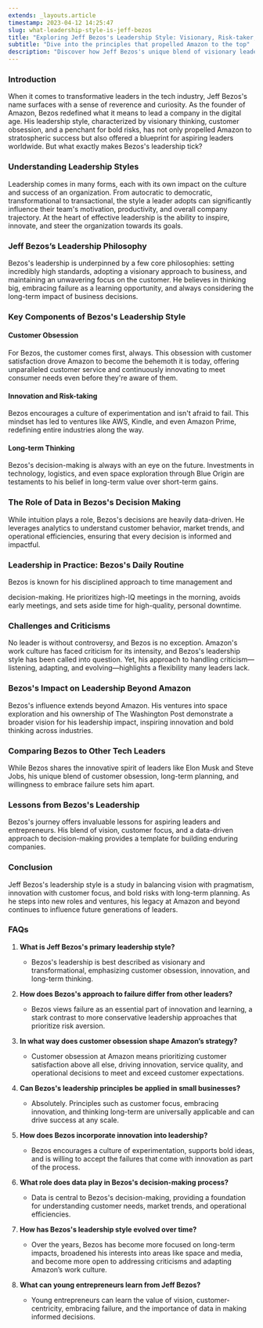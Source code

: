```yaml
---
extends: _layouts.article
timestamp: 2023-04-12 14:25:47
slug: what-leadership-style-is-jeff-bezos
title: "Exploring Jeff Bezos's Leadership Style: Visionary, Risk-taker, Customer-obsessed"
subtitle: "Dive into the principles that propelled Amazon to the top"
description: "Discover how Jeff Bezos's unique blend of visionary leadership, customer obsession, and willingness to embrace failure has shaped Amazon's success and offers lessons for leaders of all levels."
---
```

### Introduction

When it comes to transformative leaders in the tech industry, Jeff Bezos's name surfaces with a sense of reverence and curiosity. As the founder of Amazon, Bezos redefined what it means to lead a company in the digital age. His leadership style, characterized by visionary thinking, customer obsession, and a penchant for bold risks, has not only propelled Amazon to stratospheric success but also offered a blueprint for aspiring leaders worldwide. But what exactly makes Bezos's leadership tick?

### Understanding Leadership Styles

Leadership comes in many forms, each with its own impact on the culture and success of an organization. From autocratic to democratic, transformational to transactional, the style a leader adopts can significantly influence their team's motivation, productivity, and overall company trajectory. At the heart of effective leadership is the ability to inspire, innovate, and steer the organization towards its goals.

### Jeff Bezos’s Leadership Philosophy

Bezos's leadership is underpinned by a few core philosophies: setting incredibly high standards, adopting a visionary approach to business, and maintaining an unwavering focus on the customer. He believes in thinking big, embracing failure as a learning opportunity, and always considering the long-term impact of business decisions.

### Key Components of Bezos's Leadership Style

#### Customer Obsession

For Bezos, the customer comes first, always. This obsession with customer satisfaction drove Amazon to become the behemoth it is today, offering unparalleled customer service and continuously innovating to meet consumer needs even before they're aware of them.

#### Innovation and Risk-taking

Bezos encourages a culture of experimentation and isn't afraid to fail. This mindset has led to ventures like AWS, Kindle, and even Amazon Prime, redefining entire industries along the way.

#### Long-term Thinking

Bezos's decision-making is always with an eye on the future. Investments in technology, logistics, and even space exploration through Blue Origin are testaments to his belief in long-term value over short-term gains.

### The Role of Data in Bezos's Decision Making

While intuition plays a role, Bezos's decisions are heavily data-driven. He leverages analytics to understand customer behavior, market trends, and operational efficiencies, ensuring that every decision is informed and impactful.

### Leadership in Practice: Bezos's Daily Routine

Bezos is known for his disciplined approach to time management and

 decision-making. He prioritizes high-IQ meetings in the morning, avoids early meetings, and sets aside time for high-quality, personal downtime.

### Challenges and Criticisms

No leader is without controversy, and Bezos is no exception. Amazon's work culture has faced criticism for its intensity, and Bezos's leadership style has been called into question. Yet, his approach to handling criticism—listening, adapting, and evolving—highlights a flexibility many leaders lack.

### Bezos's Impact on Leadership Beyond Amazon

Bezos's influence extends beyond Amazon. His ventures into space exploration and his ownership of The Washington Post demonstrate a broader vision for his leadership impact, inspiring innovation and bold thinking across industries.

### Comparing Bezos to Other Tech Leaders

While Bezos shares the innovative spirit of leaders like Elon Musk and Steve Jobs, his unique blend of customer obsession, long-term planning, and willingness to embrace failure sets him apart.

### Lessons from Bezos's Leadership

Bezos's journey offers invaluable lessons for aspiring leaders and entrepreneurs. His blend of vision, customer focus, and a data-driven approach to decision-making provides a template for building enduring companies.

### Conclusion

Jeff Bezos's leadership style is a study in balancing vision with pragmatism, innovation with customer focus, and bold risks with long-term planning. As he steps into new roles and ventures, his legacy at Amazon and beyond continues to influence future generations of leaders.

### FAQs

1. **What is Jeff Bezos's primary leadership style?**
   - Bezos's leadership is best described as visionary and transformational, emphasizing customer obsession, innovation, and long-term thinking.

2. **How does Bezos's approach to failure differ from other leaders?**
   - Bezos views failure as an essential part of innovation and learning, a stark contrast to more conservative leadership approaches that prioritize risk aversion.

3. **In what way does customer obsession shape Amazon’s strategy?**
   - Customer obsession at Amazon means prioritizing customer satisfaction above all else, driving innovation, service quality, and operational decisions to meet and exceed customer expectations.

4. **Can Bezos's leadership principles be applied in small businesses?**
   - Absolutely. Principles such as customer focus, embracing innovation, and thinking long-term are universally applicable and can drive success at any scale.

5. **How does Bezos incorporate innovation into leadership?**
   - Bezos encourages a culture of experimentation, supports bold ideas, and is willing to accept the failures that come with innovation as part of the process.

6. **What role does data play in Bezos's decision-making process?**
   - Data is central to Bezos's decision-making, providing a foundation for understanding customer needs, market trends, and operational efficiencies.

7. **How has Bezos's leadership style evolved over time?**
   - Over the years, Bezos has become more focused on long-term impacts, broadened his interests into areas like space and media, and become more open to addressing criticisms and adapting Amazon’s work culture.

8. **What can young entrepreneurs learn from Jeff Bezos?**
   - Young entrepreneurs can learn the value of vision, customer-centricity, embracing failure, and the importance of data in making informed decisions.


